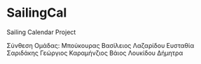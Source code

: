# SailingCal
Sailing Calendar Project

Σύνθεση Ομάδας:
 Μπούκουρας Βασίλειος
 Λαζαρίδου Ευσταθία
 Σαριδάκης Γεώργιος
 Καραμήνζιος Βάιος
 Λουκίδου Δήμητρα
